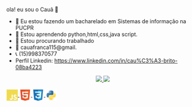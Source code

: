 ola! eu sou o Cauã 👋

- 🏫 Eu estou fazendo um bacharelado em Sistemas de informação na PUCPR
- 🌱 Estou aprendendo python,html,css,java script.
- 🔭 Estou procurando trabalhado
- 📧 cauafranca115@gmail.
- 📞 (15)998370577
- Perfil Linkedin: https://www.linkedin.com/in/cau%C3%A3-brito-08ba4223
<div align="center">
  <a href="https://github.com/CauaBrito01">
  <img height="180em" src="https://github-readme-stats.vercel.app/api?username=CauaBrito01&show_icons=true&theme=dracula&include_all_commits=true&count_private=true"/>
  <img height="180em" src="https://github-readme-stats.vercel.app/api/top-langs/?username=CauaBrito01&layout=compact&langs_count=7&theme=dracula"/>
</div>
<div style="display: inline_block"><br>
  <img align="center" alt="Cauã-Js" height="30" width="30" src="https://raw.githubusercontent.com/devicons/devicon/master/icons/javascript/javascript-plain.svg">
  <img align="center" alt="Cauã-HTML" height="30" width="30" src="https://raw.githubusercontent.com/devicons/devicon/master/icons/html5/html5-original.svg">
  <img align="center" alt="Cauã-CSS" height="30" width="30" src="https://raw.githubusercontent.com/devicons/devicon/master/icons/css3/css3-original.svg">
  <img align="center" alt="Cauã-Python" height="30" width="30" src="https://raw.githubusercontent.com/devicons/devicon/master/icons/python/python-original.svg">
</div>
  
